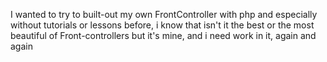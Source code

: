 I wanted to try to built-out my own FrontController with php and especially without tutorials or lessons before, 
i know that isn't it the best or the most beautiful of Front-controllers but it's mine, and i need work in it, again and again
